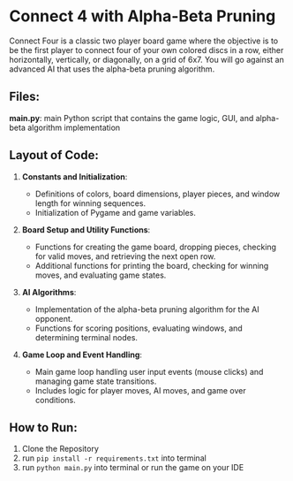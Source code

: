 # Connect 4 with Alpha-Beta Pruning
Connect Four is a classic two player board game where the objective is to be the first player to connect four of your own colored discs in a row, either horizontally, vertically, or diagonally, on a grid of 6x7. You will go against an advanced AI that uses the alpha-beta pruning algorithm.

## Files:

**main.py**: main Python script that contains the game logic, GUI, and alpha-beta algorithm implementation

## Layout of Code:
1. **Constants and Initialization**:
   - Definitions of colors, board dimensions, player pieces, and window length for winning sequences.
   - Initialization of Pygame and game variables.

2. **Board Setup and Utility Functions**:
   - Functions for creating the game board, dropping pieces, checking for valid moves, and retrieving the next open row.
   - Additional functions for printing the board, checking for winning moves, and evaluating game states.

3. **AI Algorithms**:
   - Implementation of the alpha-beta pruning algorithm for the AI opponent.
   - Functions for scoring positions, evaluating windows, and determining terminal nodes.

4. **Game Loop and Event Handling**:
   - Main game loop handling user input events (mouse clicks) and managing game state transitions.
   - Includes logic for player moves, AI moves, and game over conditions.

## How to Run:
1. Clone the Repository
2. run ``pip install -r requirements.txt`` into terminal
3. run ``python main.py`` into terminal or run the game on your IDE
